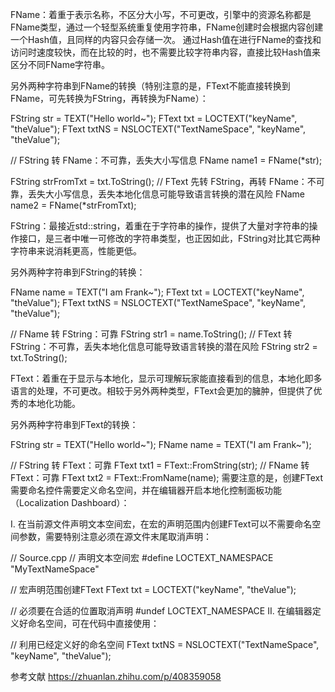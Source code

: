 FName：着重于表示名称，不区分大小写，不可更改，引擎中的资源名称都是FName类型，通过一个轻型系统重复使用字符串，FName创建时会根据内容创建一个Hash值，且同样的内容只会存储一次。
通过Hash值在进行FName的查找和访问时速度较快，而在比较的时，也不需要比较字符串内容，直接比较Hash值来区分不同FName字符串。

另外两种字符串到FName的转换（特别注意的是，FText不能直接转换到FName，可先转换为FString，再转换为FName）：

FString str = TEXT("Hello world~");
FText txt = LOCTEXT("keyName", "theValue");
FText txtNS = NSLOCTEXT("TextNameSpace", "keyName", "theValue");
 
// FString 转 FName：不可靠，丢失大小写信息
FName name1 = FName(*str);

FString strFromTxt = txt.ToString();
// FText 先转 FString，再转 FName：不可靠，丢失大小写信息，丢失本地化信息可能导致语言转换的潜在风险
FName name2 = FName(*strFromTxt);





FString：最接近std::string，着重在于字符串的操作，提供了大量对字符串的操作接口，是三者中唯一可修改的字符串类型，也正因如此，FString对比其它两种字符串来说消耗更高，性能更低。

另外两种字符串到FString的转换：

FName name = TEXT("I am Frank~");
FText txt = LOCTEXT("keyName", "theValue");
FText txtNS = NSLOCTEXT("TextNameSpace", "keyName", "theValue");

// FName 转 FString：可靠
FString str1 = name.ToString();
// FText 转 FString：不可靠，丢失本地化信息可能导致语言转换的潜在风险
FString str2 = txt.ToString();




FText：着重在于显示与本地化，显示可理解玩家能直接看到的信息，本地化即多语言的处理，不可更改。相较于另外两种类型，FText会更加的臃肿，但提供了优秀的本地化功能。

另外两种字符串到FText的转换：

FString str = TEXT("Hello world~");
FName name = TEXT("I am Frank~");

// FString 转 FText：可靠
FText txt1 = FText::FromString(str);
// FName 转 FText：可靠
FText txt2 = FText::FromName(name);
需要注意的是，创建FText需要命名控件需要定义命名空间，并在编辑器开启本地化控制面板功能（Localization Dashboard）：

I. 在当前源文件声明文本空间宏，在宏的声明范围内创建FText可以不需要命名空间参数，需要特别注意必须在源文件末尾取消声明：

// Source.cpp 
// 声明文本空间宏
#define LOCTEXT_NAMESPACE "MyTextNameSpace"

// 宏声明范围创建FText
FText txt = LOCTEXT("keyName", "theValue");

// 必须要在合适的位置取消声明
#undef LOCTEXT_NAMESPACE 
II. 在编辑器定义好命名空间，可在代码中直接使用：

// 利用已经定义好的命名空间
FText txtNS = NSLOCTEXT("TextNameSpace", "keyName", "theValue");

参考文献
https://zhuanlan.zhihu.com/p/408359058